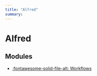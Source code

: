 ```yaml
---
title: "Alfred"
summary:
---
```


Alfred
===

Modules
---

- [:fontawesome-solid-file-alt: Workflows](01-workflows.md)
